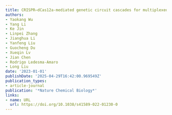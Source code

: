 ```yaml
---
title: CRISPR–dCas12a-mediated genetic circuit cascades for multiplexed pathway optimization
authors:
- Yaokang Wu
- Yang Li
- Ke Jin
- Linpei Zhang
- Jianghua Li
- Yanfeng Liu
- Guocheng Du
- Xueqin Lv
- Jian Chen
- Rodrigo Ledesma‐Amaro
- Long Liu
date: '2023-01-01'
publishDate: '2025-04-29T16:42:00.969549Z'
publication_types:
- article-journal
publication: '*Nature Chemical Biology*'
links:
- name: URL
  url: https://doi.org/10.1038/s41589-022-01230-0
---
```

